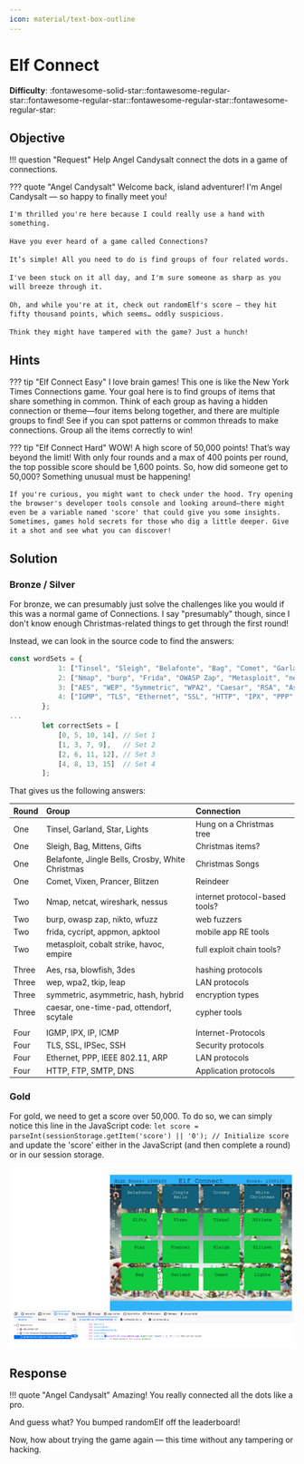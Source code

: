 ```yaml
---
icon: material/text-box-outline
---
```


# Elf Connect

**Difficulty**: :fontawesome-solid-star::fontawesome-regular-star::fontawesome-regular-star::fontawesome-regular-star::fontawesome-regular-star:<br/>

## Objective

!!! question "Request"
    Help Angel Candysalt connect the dots in a game of connections.

??? quote "Angel Candysalt"
    Welcome back, island adventurer! I'm Angel Candysalt — so happy to finally meet you!

    I'm thrilled you're here because I could really use a hand with something.

    Have you ever heard of a game called Connections?

    It’s simple! All you need to do is find groups of four related words.

    I've been stuck on it all day, and I'm sure someone as sharp as you will breeze through it.

    Oh, and while you're at it, check out randomElf's score — they hit fifty thousand points, which seems… oddly suspicious.

    Think they might have tampered with the game? Just a hunch!

## Hints

??? tip "Elf Connect Easy"
    I love brain games! This one is like the New York Times Connections game. Your goal here is to find groups of items that share something in common. Think of each group as having a hidden connection or theme—four items belong together, and there are multiple groups to find! See if you can spot patterns or common threads to make connections. Group all the items correctly to win!

??? tip "Elf Connect Hard"
    WOW! A high score of 50,000 points! That’s way beyond the limit! With only four rounds and a max of 400 points per round, the top possible score should be 1,600 points. So, how did someone get to 50,000? Something unusual must be happening!

	If you're curious, you might want to check under the hood. Try opening the browser's developer tools console and looking around—there might even be a variable named 'score' that could give you some insights. Sometimes, games hold secrets for those who dig a little deeper. Give it a shot and see what you can discover!


## Solution

### Bronze / Silver

For bronze, we can presumably just solve the challenges like you would if this was a normal
game of Connections. I say "presumably" though, since I don't know enough Christmas-related
things to get through the first round!

Instead, we can look in the source code to find the answers:

```javascript
const wordSets = {
        	1: ["Tinsel", "Sleigh", "Belafonte", "Bag", "Comet", "Garland", "Jingle Bells", "Mittens", "Vixen", "Gifts", "Star", "Crosby", "White Christmas", "Prancer", "Lights", "Blitzen"],
        	2: ["Nmap", "burp", "Frida", "OWASP Zap", "Metasploit", "netcat", "Cycript", "Nikto", "Cobalt Strike", "wfuzz", "Wireshark", "AppMon", "apktool", "HAVOC", "Nessus", "Empire"],
        	3: ["AES", "WEP", "Symmetric", "WPA2", "Caesar", "RSA", "Asymmetric", "TKIP", "One-time Pad", "LEAP", "Blowfish", "hash", "hybrid", "Ottendorf", "3DES", "Scytale"],
        	4: ["IGMP", "TLS", "Ethernet", "SSL", "HTTP", "IPX", "PPP", "IPSec", "FTP", "SSH", "IP", "IEEE 802.11", "ARP", "SMTP", "ICMP", "DNS"]
    	};
...
    	let correctSets = [
        	[0, 5, 10, 14], // Set 1
        	[1, 3, 7, 9],   // Set 2
        	[2, 6, 11, 12], // Set 3
        	[4, 8, 13, 15]  // Set 4
    	];
```

That gives us the following answers:

| Round          	   |   Group       							| Connection                    |
| :------------------- | :------------------------------------- | :------------------------------ |
| One     			   | Tinsel, Garland,  Star, Lights        | Hung on a Christmas tree        |
| One      | Sleigh, Bag, Mittens, Gifts | Christmas items?          |
| One   | Belafonte, Jingle Bells, Crosby, White Christmas    | Christmas Songs      |
| One | Comet, Vixen, Prancer, Blitzen    | Reindeer |
|       |      |       |
|  Two     |  Nmap, netcat, wireshark, nessus    |   internet protocol-based tools?    |
|  Two     |  burp, owasp zap, nikto, wfuzz   |  web fuzzers    |
|  Two     |  frida, cycript, appmon, apktool   |  mobile app RE tools    |
|  Two     |  metasploit, cobalt strike, havoc, empire   |  full exploit chain tools?    |
|       |     |      |
|  Three     |  Aes, rsa, blowfish, 3des   |   hashing protocols   |
|  Three     |  wep, wpa2, tkip, leap   |   LAN protocols   |
|  Three     |  symmetric, asymmetric, hash, hybrid   |  encryption types    |
|  Three     |  caesar, one-time-pad, ottendorf, scytale   |  cypher tools    |
|       |     |      |
|  Four     |  IGMP, IPX, IP, ICMP   |  Internet-Protocols    |
|  Four     |  TLS, SSL, IPSec, SSH   |   Security protocols   |
|  Four     |  Ethernet, PPP, IEEE 802.11, ARP   |  LAN protocols    |
|  Four     |  HTTP, FTP, SMTP, DNS   |  Application protocols    |


### Gold

For gold, we need to get a score over 50,000. To do so, we can simply notice this line in
the JavaScript code:
`let score = parseInt(sessionStorage.getItem('score') || '0'); // Initialize score`
and update the 'score' either in the JavaScript (and then complete a round) or in our session storage.

![The Elf Connect game showing our score of 1500100](../../img/elf_connect.PNG)

## Response

!!! quote "Angel Candysalt"
    Amazing! You really connected all the dots like a pro.

And guess what? You bumped randomElf off the leaderboard!

Now, how about trying the game again — this time without any tampering or hacking.
